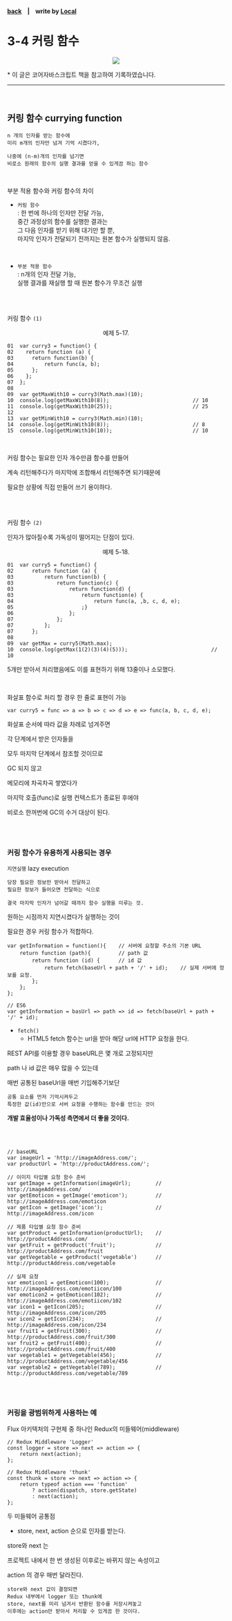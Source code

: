 <p>

#### [back](../../../README.md) &nbsp;&nbsp; | &nbsp;&nbsp; write by [Local](https://github.com/blocallee)

</p>

# 3-4 커링 함수

<p align="center">
    <img src="../../../image/main.png">
<p> * 이 글은 코어자바스크립트 책을 참고하여 기록하였습니다. </p>
</p>

---

<br>

## 커링 함수 currying function

```
n 개의 인자를 받는 함수에
미리 m개의 인자만 넘겨 기억 시켰다가,

나중에 (n-m)개의 인자를 넘기면
비로소 원래의 함수의 실행 결과를 얻을 수 있게끔 하는 함수
```

<br>

<p> 부분 적용 함수와 커링 함수의 차이</p>

- `커링 함수` <br>
  : 한 번에 하나의 인자만 전달 가능, <br>
  중간 과정상의 함수를 실행한 결과는<br>
  그 다음 인자를 받기 위해 대기만 할 뿐,<br>
  마지막 인자가 전달되기 전까지는 원본 함수가 실행되지 않음.

<br>

- `부분 적용 함수`<br>
  : n개의 인자 전달 가능,<br> 실행 결과를 재실행 할 때 원본 함수가 무조건 실행

<br>
<br>

<p>

커링 함수 `(1)`</p>

<p align="center">예제 5-17.</p>

```
01  var curry3 = function() {
02    return function (a) {
03      return function(b) {
04          return func(a, b);
05      };
06    };
07  };
08
09  var getMaxWith10 = curry3(Math.max)(10);
10  console.log(getMaxWith10(8));                           // 10
11  console.log(getMaxWith10(25));                          // 25
12
13  var getMinWith10 = curry3(Math.min)(10);
14  console.log(getMinWith10(8));                           // 8
15  console.log(getMinWith10(10));                          // 10
```

<br>

<p>커링 함수는 필요한 인자 개수만큼 함수를 만들어</p>
<p>계속 리턴해주다가 마지막에 조합해서 리턴해주면 되기때문에</p>
<p>필요한 상황에 직접 만들어 쓰기 용이하다.</p>

<br>
<br>

<p>

커링 함수 `(2)`</p>

<p>인자가 많아질수록 가독성이 떨어지는 단점이 있다.</p>

<p align="center">예제 5-18.</p>

```
01  var curry5 = function() {
02      return function (a) {
03          return function(b) {
03              return function(c) {
03                  return function(d) {
03                      return function(e) {
04                          return func(a, ,b, c, d, e);
05                      ;}
06                  };
07              };
07          };
07      };
08
09  var getMax = curry5(Math.max);
10  console.log(getMax(1(2)(3)(4)(5)));                           // 10
```

<p> 5개만 받아서 처리했음에도 이를 표현하기 위해 13줄이나 소모했다.</p>

<br>
<p>화살표 함수로 처리 할 경우 한 줄로 표현이 가능</p>

```
var curry5 = func => a => b => c => d => e => func(a, b, c, d, e);
```

<p>화살표 순서에 따라 값을 차례로 넘겨주면</P>
<p>각 단계에서 받은 인자들을</p>
<p>모두 마지막 단계에서 참조할 것이므로</p>
<p>GC 되지 않고</p>
<p>메모리에 차곡차곡 쌓였다가</p>
<p>마지막 호출(func)로 실행 컨텍스트가 종료된 후에야 </p>
<p>비로소 한꺼번에 GC의 수거 대상이 된다.</p><br>

<br>

### 커링 함수가 유용하게 사용되는 경우</p>

`지연실행` lazy execution </p>

```
당장 필요한 정보만 받아서 전달하고
필요한 정보가 들어오면 전달하는 식으로

결국 마지막 인자가 넘어갈 때까지 함수 실행을 미루는 것.
```

<p>원하는 시점까지 지연시켰다가 실행하는 것이</p>
<p>필요한 경우 커링 함수가 적합하다.</p>

```
var getInformation = function(){    // 서버에 요청할 주소의 기본 URL
    return function (path){         // path 값
        return function (id) {      // id 값
            return fetch(baseUrl + path + '/' + id);    // 실제 서버에 정보를 요청.
        };
    };
};

// ES6
var getInformation = basUrl => path => id => fetch(baseUrl + path + '/' + id);
```

- `fetch()`
  - HTML5 fetch 함수는 url을 받아 해당 url에 HTTP 요청을 한다.

<p>REST API를 이용할 경우 baseURL은 몇 개로 고정되지만</p>
<p>path 나 id 값은 매우 많을 수 있는데</p>
<p>매번 공통된 baseUrl을 매번 기입해주기보단</p>

```
공통 요소를 먼저 기억시켜두고
특정한 값(id)만으로 서버 요청을 수행하는 함수를 만드는 것이
```

<p>

**개발 효율성이나 가독성 측면에서 더 좋을 것이다.**</p>

<br>
<br>

```
// baseURL
var imageUrl = 'http://imageAddress.com/';
var productUrl = 'http://productAddress.com/';

// 이미지 타입별 요청 함수 준비
var getImage = getInformation(imageUrl);        // http://imageAddress.com/
var getEmoticon = getImage('emoticon');         // http://imageAddress.com/emoticon
var getIcon = getImage('icon');                 // http://imageAddress.com/icon

// 제품 타입별 요청 함수 준비
var getProduct = getInformation(productUrl);    // http://productAddress.com/
var getFruit = getProduct('fruit');             // http://productAddress.com/fruit
var getVegetable = getProduct('vegetable')      // http://productAddress.com/vegetable

// 실제 요청
var emoticon1 = getEmoticon(100);               // http://imageAddress.com/emotiicon/100
var emoticon2 = getEmoticon(102);               // http://imageAddress.com/emotiicon/102
var icon1 = getIcon(205);                       // http://imageAddress.com/icon/205
var icon2 = getIcon(234);                       // http://imageAddress.com/icon/234
var fruit1 = getFruit(300);                     // http://productAddress.com/fruit/300
var fruit2 = getFruit(400);                     // http://productAddress.com/fruit/400
var vegetable1 = getVegetable(456);             // http://productAddress.com/vegetable/456
var vegetable2 = getVegetable(789);             // http://productAddress.com/vegetable/789

```

<br>
<br>

### 커링을 광범위하게 사용하는 예

<p>Flux 아키텍처의 구현체 중 하나인 Redux의 미들웨어(middleware)</p>

```
// Redux Middleware 'Logger'
const logger = store => next => action => {
    return next(action);
};

// Redux Middleware 'thunk'
const thunk = store => next => action => {
    return typeof action === 'function'
        ? action(dispatch, store.getState)
        : next(action);
};
```

<p> 두 미들웨어 공통점 </p>

- store, next, action 순으로 인자를 받는다.

<p>store와 next 는</p>
<p>프로젝트 내에서 한 번 생성된 이후로는 바뀌지 않는 속성이고</p>
<p>action 의 경우 매번 달라진다.</p>

```
store와 next 값이 결정되면
Redux 내부에서 logger 또는 thunk에
store, next를 미리 넘겨서 반환된 함수를 저장시켜놓고
이후에는 action만 받아서 처리할 수 있게끔 한 것이다.
```
